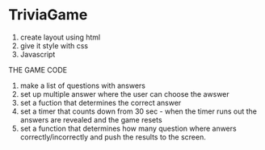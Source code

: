 # TriviaGame

1. create layout using html 
2. give it style with css
3. Javascript

THE GAME CODE 

1. make a list of questions with answers
2. set up multiple answer where the user can choose the awswer
3. set a fuction that determines the correct answer
4. set a timer that counts down from 30 sec - when the timer runs out the answers are revealed and the game resets
5. set a function that determines how many question where anwers correctly/incorrectly and push the results to the screen.